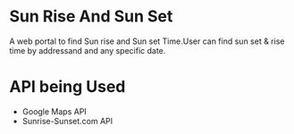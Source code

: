 # Sun Rise And Sun Set
 A web portal to find Sun rise and Sun set Time.User can find sun set & rise time by addressand and any specific date.

# API being Used
* Google Maps API
* Sunrise-Sunset.com API
